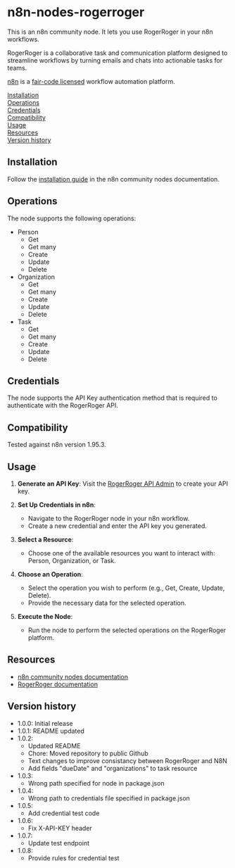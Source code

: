 # n8n-nodes-rogerroger

This is an n8n community node. It lets you use RogerRoger in your n8n workflows.

RogerRoger is a collaborative task and communication platform designed to streamline workflows by turning emails and chats into actionable tasks for teams.

[n8n](https://n8n.io/) is a [fair-code licensed](https://docs.n8n.io/reference/license/) workflow automation platform.

[Installation](#installation)  
[Operations](#operations)  
[Credentials](#credentials)  
[Compatibility](#compatibility)  
[Usage](#usage)  
[Resources](#resources)  
[Version history](#version-history)  

## Installation

Follow the [installation guide](https://docs.n8n.io/integrations/community-nodes/installation/) in the n8n community nodes documentation.

## Operations

The node supports the following operations:

- Person
  - Get
  - Get many
  - Create
  - Update
  - Delete
- Organization
  - Get
  - Get many
  - Create
  - Update
  - Delete
- Task
  - Get
  - Get many
  - Create
  - Update
  - Delete

## Credentials

The node supports the API Key authentication method that is required to authenticate with the RogerRoger API.

## Compatibility

Tested against n8n version 1.95.3.

## Usage

1. **Generate an API Key**: Visit the [RogerRoger API Admin](https://app.rogerroger.io/admin/api) to create your API key.

2. **Set Up Credentials in n8n**:
   - Navigate to the RogerRoger node in your n8n workflow.
   - Create a new credential and enter the API key you generated.

3. **Select a Resource**:
   - Choose one of the available resources you want to interact with: Person, Organization, or Task.

4. **Choose an Operation**:
   - Select the operation you wish to perform (e.g., Get, Create, Update, Delete).
   - Provide the necessary data for the selected operation.

5. **Execute the Node**:
   - Run the node to perform the selected operations on the RogerRoger platform.

## Resources

* [n8n community nodes documentation](https://docs.n8n.io/integrations/community-nodes/)
* [RogerRoger documentation](https://developer.rogerroger.io)

## Version history

- 1.0.0: Initial release
- 1.0.1: README updated
- 1.0.2:
	- Updated README
	- Chore: Moved repository to public Github
	- Text changes to improve consistancy between RogerRoger and N8N
	- Add fields "dueDate" and "organizations" to task resource
- 1.0.3:
	- Wrong path specified for node in package.json
- 1.0.4:
	- Wrong path to credentials file specified in package.json 
- 1.0.5:
	- Add credential test code
- 1.0.6:
	- Fix X-API-KEY header
- 1.0.7:
	- Update test endpoint
- 1.0.8:
	- Provide rules for credential test